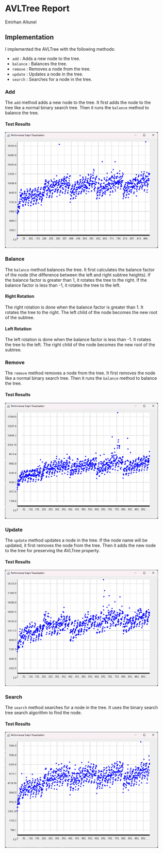 # AVLTree Report

Emirhan Altunel

## Implementation

I implemented the AVLTree with the following methods:

- `add` : Adds a new node to the tree.
- `balance` : Balances the tree.
- `remove` : Removes a node from the tree.
- `update` : Updates a node in the tree.
- `search` : Searches for a node in the tree.

### Add

The `add` method adds a new node to the tree. It first adds the node to the tree like a normal binary search tree. Then it runs the `balance` method to balance the tree.

#### Test Results

![image info](.\images\add.png "Add")

### Balance

The `balance` method balances the tree. It first calculates the balance factor of the node (the difference between the left and right subtree heights). If the balance factor is greater than 1, it rotates the tree to the right. If the balance factor is less than -1, it rotates the tree to the left.

#### Right Rotation

The right rotation is done when the balance factor is greater than 1. It rotates the tree to the right. The left child of the node becomes the new root of the subtree.

#### Left Rotation

The left rotation is done when the balance factor is less than -1. It rotates the tree to the left. The right child of the node becomes the new root of the subtree.

### Remove

The `remove` method removes a node from the tree. It first removes the node like a normal binary search tree. Then it runs the `balance` method to balance the tree.

#### Test Results

![image info](.\images\remove.png "Remove")

### Update

The `update` method updates a node in the tree. If the node name will be updated, it first removes the node from the tree. Then it adds the new node to the tree for preserving the AVLTree property.

#### Test Results

![image](.\images\update.png)

### Search

The `search` method searches for a node in the tree. It uses the binary search tree search algorithm to find the node.

#### Test Results

![image](.\images\search.png)
